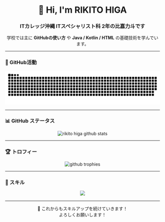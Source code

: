 <h1 align="center">👋 Hi, I'm RIKITO HIGA</h1>

<h3 align="center">ITカレッジ沖縄 ITスペシャリスト科 2年の比嘉力斗です</h3>

<p align="center">
  学校では主に <b>GitHubの使い方</b> や  
  <b>Java / Kotlin / HTML</b> の基礎技術を学んでいます。  
</p>

---

### 🐍 GitHub活動
<p align="center">
  <picture>
    <source media="(prefers-color-scheme: dark)" srcset="https://raw.githubusercontent.com/obregonia1/obregonia1/master/img/snake-dark.svg">
    <source media="(prefers-color-scheme: light)" srcset="https://raw.githubusercontent.com/obregonia1/obregonia1/master/img/snake.svg">
    <img alt="github contribution grid snake animation" src="https://raw.githubusercontent.com/obregonia1/obregonia1/master/img/snake.svg">
  </picture>
</p>

---

### 📊 GitHub ステータス
<p align="center">
  <img src="https://github-readme-stats.vercel.app/api?username=itc-s24023&show_icons=true&theme=tokyonight" alt="rikito higa github stats" />
</p>

---

### 🏆 トロフィー
<p align="center">
  <img src="https://github-profile-trophy.vercel.app/?username=itc-s24023&theme=dracula&margin-w=15" alt="github trophies" />
</p>

---

### 🧰 スキル
<p align="center">
  <a href="https://skillicons.dev">
    <img src="https://skillicons.dev/icons?i=twitter,vscode,react,typescript,java,kotlin,html,css" />
  </a>
</p>

---

<p align="center">
  🌟 これからもスキルアップを続けていきます！<br>
  よろしくお願いします！
</p>
